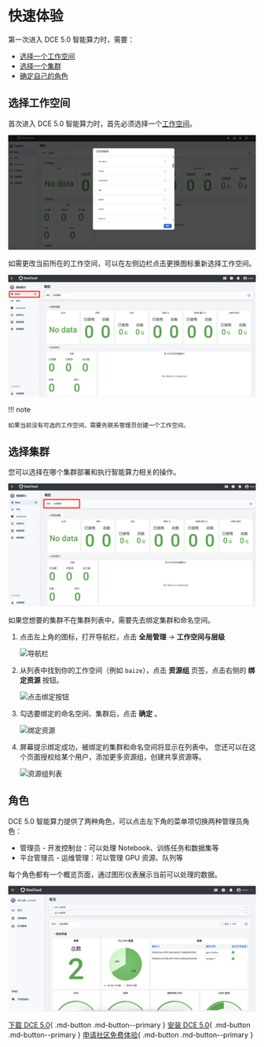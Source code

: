# 快速体验

第一次进入 DCE 5.0 智能算力时，需要：

- [选择一个工作空间](#_2)
- [选择一个集群](#_3)
- [确定自己的角色](#_4)

## 选择工作空间

首次进入 DCE 5.0 智能算力时，首先必须选择一个[工作空间](../../ghippo/user-guide/workspace/workspace.md)。

![选择工作空间](../images/workspace.png)

如需更改当前所在的工作空间，可以在左侧边栏点击更换图标重新选择工作空间。

![更改工作空间](../images/change-ws.png)

!!! note

    如果当前没有可选的工作空间，需要先联系管理员创建一个工作空间。

## 选择集群

您可以选择在哪个集群部署和执行智能算力相关的操作。

![选择集群](../images/cluster.png)

如果您想要的集群不在集群列表中，需要先去绑定集群和命名空间。

1. 点击左上角的图标，打开导航栏，点击 **全局管理** -> **工作空间与层级**

    ![导航栏](../images/bind01.png)

1. 从列表中找到你的工作空间（例如 `baize`），点击 **资源组** 页签，点击右侧的 **绑定资源** 按钮。

    ![点击绑定按钮](../images/bind02.png)

1. 勾选要绑定的命名空间、集群后，点击 **确定** 。

    ![绑定资源](../images/bind03.png)

1. 屏幕提示绑定成功，被绑定的集群和命名空间将显示在列表中。
   您还可以在这个页面授权给某个用户，添加更多资源组，创建共享资源等。

    ![资源组列表](../images/bind04.png)

## 角色

DCE 5.0 智能算力提供了两种角色，可以点击左下角的菜单项切换两种管理员角色：

- 管理员 - 开发控制台：可以处理 Notebook、训练任务和数据集等
- 平台管理员 - 运维管理：可以管理 GPU 资源、队列等

每个角色都有一个概览页面，通过图形仪表展示当前可以处理的数据。

![运维概览](../images/oam-overview.png)

[下载 DCE 5.0](../../download/index.md){ .md-button .md-button--primary }
[安装 DCE 5.0](../../install/index.md){ .md-button .md-button--primary }
[申请社区免费体验](../../dce/license0.md){ .md-button .md-button--primary }
